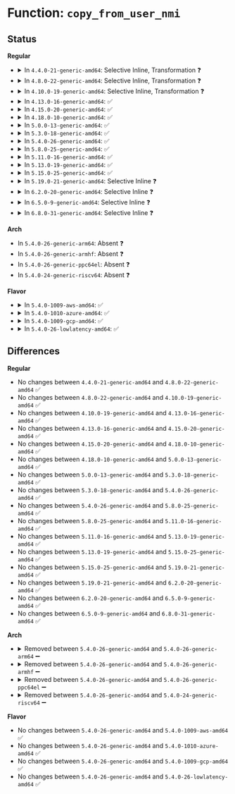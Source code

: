# Function: <code>copy_from_user_nmi</code>

## Status
<b>Regular</b>
<ul>
<li>
<details>
<summary>In <code>4.4.0-21-generic-amd64</code>: Selective Inline, Transformation ❓</summary>

```c
long unsigned int copy_from_user_nmi(void * to, const void * from, long unsigned int n)
```

```json
{
  "name": "copy_from_user_nmi",
  "collision_type": "Unique Global",
  "inline_type": "Selective",
  "funcs": [
    {
      "addr": 18446744071583004880,
      "name": "copy_from_user_nmi",
      "external": true,
      "loc": "arch/x86/lib/usercopy.c:18",
      "file": "arch/x86/lib/usercopy.c",
      "inline": "not declared, inlined",
      "caller_inline": [],
      "caller_func": [
        "arch/x86/events/core.c:perf_callchain_user",
        "arch/x86/events/core.c:perf_callchain_user",
        "arch/x86/events/intel/ds.c:intel_pmu_pebs_fixup_ip",
        "arch/x86/events/intel/lbr.c:branch_type",
        "kernel/events/core.c:perf_output_sample"
      ]
    }
  ],
  "symbols": [
    {
      "addr": 18446744071583004880,
      "name": "copy_from_user_nmi.part.0",
      "section": ".text",
      "bind": "STB_LOCAL",
      "size": 93
    },
    {
      "addr": 18446744071583004976,
      "name": "copy_from_user_nmi",
      "section": ".text",
      "bind": "STB_GLOBAL",
      "size": 98
    }
  ]
}
```
</details>
</li>
<li>
<details>
<summary>In <code>4.8.0-22-generic-amd64</code>: Selective Inline, Transformation ❓</summary>

```c
long unsigned int copy_from_user_nmi(void * to, const void * from, long unsigned int n)
```

```json
{
  "name": "copy_from_user_nmi",
  "collision_type": "Unique Global",
  "inline_type": "Selective",
  "funcs": [
    {
      "addr": 18446744071583295312,
      "name": "copy_from_user_nmi",
      "external": true,
      "loc": "arch/x86/lib/usercopy.c:18",
      "file": "arch/x86/lib/usercopy.c",
      "inline": "not declared, inlined",
      "caller_inline": [],
      "caller_func": [
        "arch/x86/events/intel/ds.c:intel_pmu_pebs_fixup_ip",
        "arch/x86/events/intel/lbr.c:branch_type",
        "kernel/events/core.c:perf_output_sample"
      ]
    }
  ],
  "symbols": [
    {
      "addr": 18446744071583295312,
      "name": "copy_from_user_nmi.part.1",
      "section": ".text",
      "bind": "STB_LOCAL",
      "size": 143
    },
    {
      "addr": 18446744071583295456,
      "name": "copy_from_user_nmi",
      "section": ".text",
      "bind": "STB_GLOBAL",
      "size": 98
    }
  ]
}
```
</details>
</li>
<li>
<details>
<summary>In <code>4.10.0-19-generic-amd64</code>: Selective Inline, Transformation ❓</summary>

```c
long unsigned int copy_from_user_nmi(void * to, const void * from, long unsigned int n)
```

```json
{
  "name": "copy_from_user_nmi",
  "collision_type": "Unique Global",
  "inline_type": "Selective",
  "funcs": [
    {
      "addr": 18446744071583414064,
      "name": "copy_from_user_nmi",
      "external": true,
      "loc": "arch/x86/lib/usercopy.c:18",
      "file": "arch/x86/lib/usercopy.c",
      "inline": "not declared, inlined",
      "caller_inline": [],
      "caller_func": [
        "arch/x86/events/intel/ds.c:intel_pmu_pebs_fixup_ip",
        "arch/x86/events/intel/lbr.c:branch_type",
        "kernel/events/core.c:perf_output_sample"
      ]
    }
  ],
  "symbols": [
    {
      "addr": 18446744071583414064,
      "name": "copy_from_user_nmi.part.3",
      "section": ".text",
      "bind": "STB_LOCAL",
      "size": 143
    },
    {
      "addr": 18446744071583414336,
      "name": "copy_from_user_nmi",
      "section": ".text",
      "bind": "STB_GLOBAL",
      "size": 87
    }
  ]
}
```
</details>
</li>
<li>
<details>
<summary>In <code>4.13.0-16-generic-amd64</code>: ✅</summary>

```c
long unsigned int copy_from_user_nmi(void * to, const void * from, long unsigned int n)
```

```json
{
  "name": "copy_from_user_nmi",
  "collision_type": "Unique Global",
  "inline_type": "No",
  "funcs": [
    {
      "addr": 18446744071588271200,
      "name": "copy_from_user_nmi",
      "external": true,
      "loc": "arch/x86/lib/usercopy.c:15",
      "file": "arch/x86/lib/usercopy.c",
      "inline": "seen, unknown",
      "caller_inline": [],
      "caller_func": [
        "arch/x86/events/intel/ds.c:intel_pmu_pebs_fixup_ip",
        "arch/x86/events/intel/lbr.c:branch_type",
        "kernel/events/core.c:perf_output_sample"
      ]
    }
  ],
  "symbols": [
    {
      "addr": 18446744071588271200,
      "name": "copy_from_user_nmi",
      "section": ".text",
      "bind": "STB_GLOBAL",
      "size": 153
    }
  ]
}
```
</details>
</li>
<li>
<details>
<summary>In <code>4.15.0-20-generic-amd64</code>: ✅</summary>

```c
long unsigned int copy_from_user_nmi(void * to, const void * from, long unsigned int n)
```

```json
{
  "name": "copy_from_user_nmi",
  "collision_type": "Unique Global",
  "inline_type": "No",
  "funcs": [
    {
      "addr": 18446744071588826944,
      "name": "copy_from_user_nmi",
      "external": true,
      "loc": "arch/x86/lib/usercopy.c:15",
      "file": "arch/x86/lib/usercopy.c",
      "inline": "seen, unknown",
      "caller_inline": [],
      "caller_func": [
        "arch/x86/events/intel/ds.c:intel_pmu_pebs_fixup_ip",
        "arch/x86/events/intel/lbr.c:branch_type",
        "kernel/events/core.c:perf_output_sample"
      ]
    }
  ],
  "symbols": [
    {
      "addr": 18446744071588826944,
      "name": "copy_from_user_nmi",
      "section": ".text",
      "bind": "STB_GLOBAL",
      "size": 154
    }
  ]
}
```
</details>
</li>
<li>
<details>
<summary>In <code>4.18.0-10-generic-amd64</code>: ✅</summary>

```c
long unsigned int copy_from_user_nmi(void * to, const void * from, long unsigned int n)
```

```json
{
  "name": "copy_from_user_nmi",
  "collision_type": "Unique Global",
  "inline_type": "No",
  "funcs": [
    {
      "addr": 18446744071589205008,
      "name": "copy_from_user_nmi",
      "external": true,
      "loc": "arch/x86/lib/usercopy.c:17",
      "file": "arch/x86/lib/usercopy.c",
      "inline": "seen, unknown",
      "caller_inline": [],
      "caller_func": [
        "arch/x86/events/intel/ds.c:intel_pmu_pebs_fixup_ip",
        "arch/x86/events/intel/lbr.c:branch_type",
        "kernel/events/core.c:perf_output_sample"
      ]
    }
  ],
  "symbols": [
    {
      "addr": 18446744071589205008,
      "name": "copy_from_user_nmi",
      "section": ".text",
      "bind": "STB_GLOBAL",
      "size": 183
    }
  ]
}
```
</details>
</li>
<li>
<details>
<summary>In <code>5.0.0-13-generic-amd64</code>: ✅</summary>

```c
long unsigned int copy_from_user_nmi(void * to, const void * from, long unsigned int n)
```

```json
{
  "name": "copy_from_user_nmi",
  "collision_type": "Unique Global",
  "inline_type": "No",
  "funcs": [
    {
      "addr": 18446744071589446592,
      "name": "copy_from_user_nmi",
      "external": true,
      "loc": "arch/x86/lib/usercopy.c:17",
      "file": "arch/x86/lib/usercopy.c",
      "inline": "seen, unknown",
      "caller_inline": [],
      "caller_func": [
        "arch/x86/events/intel/ds.c:intel_pmu_pebs_fixup_ip",
        "arch/x86/events/intel/lbr.c:branch_type",
        "kernel/events/core.c:perf_output_sample"
      ]
    }
  ],
  "symbols": [
    {
      "addr": 18446744071589446592,
      "name": "copy_from_user_nmi",
      "section": ".text",
      "bind": "STB_GLOBAL",
      "size": 183
    }
  ]
}
```
</details>
</li>
<li>
<details>
<summary>In <code>5.3.0-18-generic-amd64</code>: ✅</summary>

```c
long unsigned int copy_from_user_nmi(void * to, const void * from, long unsigned int n)
```

```json
{
  "name": "copy_from_user_nmi",
  "collision_type": "Unique Global",
  "inline_type": "No",
  "funcs": [
    {
      "addr": 18446744071589904496,
      "name": "copy_from_user_nmi",
      "external": true,
      "loc": "arch/x86/lib/usercopy.c:17",
      "file": "arch/x86/lib/usercopy.c",
      "inline": "seen, unknown",
      "caller_inline": [],
      "caller_func": [
        "arch/x86/events/intel/ds.c:intel_pmu_pebs_fixup_ip",
        "arch/x86/events/intel/lbr.c:branch_type",
        "kernel/events/core.c:perf_output_sample"
      ]
    }
  ],
  "symbols": [
    {
      "addr": 18446744071589904496,
      "name": "copy_from_user_nmi",
      "section": ".text",
      "bind": "STB_GLOBAL",
      "size": 183
    }
  ]
}
```
</details>
</li>
<li>
<details>
<summary>In <code>5.4.0-26-generic-amd64</code>: ✅</summary>

```c
long unsigned int copy_from_user_nmi(void * to, const void * from, long unsigned int n)
```

```json
{
  "name": "copy_from_user_nmi",
  "collision_type": "Unique Global",
  "inline_type": "No",
  "funcs": [
    {
      "addr": 18446744071590130480,
      "name": "copy_from_user_nmi",
      "external": true,
      "loc": "arch/x86/lib/usercopy.c:17",
      "file": "arch/x86/lib/usercopy.c",
      "inline": "seen, unknown",
      "caller_inline": [],
      "caller_func": [
        "arch/x86/events/intel/ds.c:intel_pmu_pebs_fixup_ip",
        "arch/x86/events/intel/lbr.c:branch_type",
        "kernel/events/core.c:perf_output_sample"
      ]
    }
  ],
  "symbols": [
    {
      "addr": 18446744071590130480,
      "name": "copy_from_user_nmi",
      "section": ".text",
      "bind": "STB_GLOBAL",
      "size": 183
    }
  ]
}
```
</details>
</li>
<li>
<details>
<summary>In <code>5.8.0-25-generic-amd64</code>: ✅</summary>

```c
long unsigned int copy_from_user_nmi(void * to, const void * from, long unsigned int n)
```

```json
{
  "name": "copy_from_user_nmi",
  "collision_type": "Unique Global",
  "inline_type": "No",
  "funcs": [
    {
      "addr": 18446744071585134736,
      "name": "copy_from_user_nmi",
      "external": true,
      "loc": "arch/x86/lib/usercopy.c:17",
      "file": "arch/x86/lib/usercopy.c",
      "inline": "seen, unknown",
      "caller_inline": [],
      "caller_func": [
        "arch/x86/events/intel/ds.c:intel_pmu_pebs_fixup_ip",
        "arch/x86/events/intel/lbr.c:branch_type",
        "arch/x86/kernel/dumpstack.c:show_opcodes",
        "kernel/events/core.c:perf_output_sample_ustack"
      ]
    }
  ],
  "symbols": [
    {
      "addr": 18446744071585134736,
      "name": "copy_from_user_nmi",
      "section": ".text",
      "bind": "STB_GLOBAL",
      "size": 206
    }
  ]
}
```
</details>
</li>
<li>
<details>
<summary>In <code>5.11.0-16-generic-amd64</code>: ✅</summary>

```c
long unsigned int copy_from_user_nmi(void * to, const void * from, long unsigned int n)
```

```json
{
  "name": "copy_from_user_nmi",
  "collision_type": "Unique Global",
  "inline_type": "No",
  "funcs": [
    {
      "addr": 18446744071585286080,
      "name": "copy_from_user_nmi",
      "external": true,
      "loc": "arch/x86/lib/usercopy.c:31",
      "file": "arch/x86/lib/usercopy.c",
      "inline": "seen, unknown",
      "caller_inline": [],
      "caller_func": [
        "arch/x86/events/intel/ds.c:intel_pmu_pebs_fixup_ip",
        "arch/x86/events/intel/lbr.c:branch_type",
        "arch/x86/kernel/dumpstack.c:show_opcodes",
        "kernel/events/core.c:perf_output_sample"
      ]
    }
  ],
  "symbols": [
    {
      "addr": 18446744071585286080,
      "name": "copy_from_user_nmi",
      "section": ".text",
      "bind": "STB_GLOBAL",
      "size": 206
    }
  ]
}
```
</details>
</li>
<li>
<details>
<summary>In <code>5.13.0-19-generic-amd64</code>: ✅</summary>

```c
long unsigned int copy_from_user_nmi(void * to, const void * from, long unsigned int n)
```

```json
{
  "name": "copy_from_user_nmi",
  "collision_type": "Unique Global",
  "inline_type": "No",
  "funcs": [
    {
      "addr": 18446744071585169840,
      "name": "copy_from_user_nmi",
      "external": true,
      "loc": "arch/x86/lib/usercopy.c:31",
      "file": "arch/x86/lib/usercopy.c",
      "inline": "seen, unknown",
      "caller_inline": [],
      "caller_func": [
        "arch/x86/events/intel/ds.c:intel_pmu_pebs_fixup_ip",
        "arch/x86/events/intel/lbr.c:branch_type",
        "arch/x86/kernel/dumpstack.c:show_opcodes",
        "kernel/events/core.c:perf_output_sample"
      ]
    }
  ],
  "symbols": [
    {
      "addr": 18446744071585169840,
      "name": "copy_from_user_nmi",
      "section": ".text",
      "bind": "STB_GLOBAL",
      "size": 174
    }
  ]
}
```
</details>
</li>
<li>
<details>
<summary>In <code>5.15.0-25-generic-amd64</code>: ✅</summary>

```c
long unsigned int copy_from_user_nmi(void * to, const void * from, long unsigned int n)
```

```json
{
  "name": "copy_from_user_nmi",
  "collision_type": "Unique Global",
  "inline_type": "No",
  "funcs": [
    {
      "addr": 18446744071585623536,
      "name": "copy_from_user_nmi",
      "external": true,
      "loc": "arch/x86/lib/usercopy.c:31",
      "file": "arch/x86/lib/usercopy.c",
      "inline": "seen, unknown",
      "caller_inline": [],
      "caller_func": [
        "arch/x86/events/intel/ds.c:intel_pmu_pebs_fixup_ip",
        "arch/x86/events/intel/lbr.c:branch_type",
        "arch/x86/kernel/dumpstack.c:show_opcodes",
        "kernel/events/core.c:perf_output_sample"
      ]
    }
  ],
  "symbols": [
    {
      "addr": 18446744071585623536,
      "name": "copy_from_user_nmi",
      "section": ".text",
      "bind": "STB_GLOBAL",
      "size": 174
    }
  ]
}
```
</details>
</li>
<li>
<details>
<summary>In <code>5.19.0-21-generic-amd64</code>: Selective Inline ❓</summary>

```c
long unsigned int copy_from_user_nmi(void * to, const void * from, long unsigned int n)
```

```json
{
  "name": "copy_from_user_nmi",
  "collision_type": "Unique Global",
  "inline_type": "Selective",
  "funcs": [
    {
      "addr": 18446744071586782608,
      "name": "copy_from_user_nmi",
      "external": true,
      "loc": "arch/x86/lib/usercopy.c:31",
      "file": "arch/x86/lib/usercopy.c",
      "inline": "not declared, inlined",
      "caller_inline": [],
      "caller_func": [
        "arch/x86/events/intel/ds.c:intel_pmu_pebs_fixup_ip",
        "arch/x86/events/intel/lbr.c:branch_type",
        "arch/x86/kernel/dumpstack.c:show_opcodes",
        "kernel/events/core.c:perf_output_sample"
      ]
    }
  ],
  "symbols": [
    {
      "addr": 18446744071586782608,
      "name": "copy_from_user_nmi",
      "section": ".text",
      "bind": "STB_GLOBAL",
      "size": 179
    }
  ]
}
```
</details>
</li>
<li>
<details>
<summary>In <code>6.2.0-20-generic-amd64</code>: Selective Inline ❓</summary>

```c
long unsigned int copy_from_user_nmi(void * to, const void * from, long unsigned int n)
```

```json
{
  "name": "copy_from_user_nmi",
  "collision_type": "Unique Global",
  "inline_type": "Selective",
  "funcs": [
    {
      "addr": 18446744071595948992,
      "name": "copy_from_user_nmi",
      "external": true,
      "loc": "arch/x86/lib/usercopy.c:32",
      "file": "arch/x86/lib/usercopy.c",
      "inline": "not declared, inlined",
      "caller_inline": [],
      "caller_func": [
        "arch/x86/events/utils.c:get_branch_type",
        "arch/x86/events/intel/ds.c:intel_pmu_pebs_fixup_ip",
        "arch/x86/kernel/dumpstack.c:show_opcodes",
        "kernel/events/core.c:perf_output_sample"
      ]
    }
  ],
  "symbols": [
    {
      "addr": 18446744071595948992,
      "name": "copy_from_user_nmi",
      "section": ".text",
      "bind": "STB_GLOBAL",
      "size": 166
    }
  ]
}
```
</details>
</li>
<li>
<details>
<summary>In <code>6.5.0-9-generic-amd64</code>: Selective Inline ❓</summary>

```c
long unsigned int copy_from_user_nmi(void * to, const void * from, long unsigned int n)
```

```json
{
  "name": "copy_from_user_nmi",
  "collision_type": "Unique Global",
  "inline_type": "Selective",
  "funcs": [
    {
      "addr": 18446744071596466448,
      "name": "copy_from_user_nmi",
      "external": true,
      "loc": "arch/x86/lib/usercopy.c:32",
      "file": "arch/x86/lib/usercopy.c",
      "inline": "not declared, inlined",
      "caller_inline": [],
      "caller_func": [
        "arch/x86/events/utils.c:get_branch_type",
        "arch/x86/events/intel/ds.c:intel_pmu_pebs_fixup_ip",
        "arch/x86/kernel/dumpstack.c:show_opcodes",
        "kernel/events/core.c:perf_output_sample"
      ]
    }
  ],
  "symbols": [
    {
      "addr": 18446744071596466448,
      "name": "copy_from_user_nmi",
      "section": ".text",
      "bind": "STB_GLOBAL",
      "size": 165
    }
  ]
}
```
</details>
</li>
<li>
<details>
<summary>In <code>6.8.0-31-generic-amd64</code>: Selective Inline ❓</summary>

```c
long unsigned int copy_from_user_nmi(void * to, const void * from, long unsigned int n)
```

```json
{
  "name": "copy_from_user_nmi",
  "collision_type": "Unique Global",
  "inline_type": "Selective",
  "funcs": [
    {
      "addr": 18446744071597361472,
      "name": "copy_from_user_nmi",
      "external": true,
      "loc": "arch/x86/lib/usercopy.c:32",
      "file": "arch/x86/lib/usercopy.c",
      "inline": "not declared, inlined",
      "caller_inline": [],
      "caller_func": [
        "arch/x86/events/utils.c:get_branch_type",
        "arch/x86/events/intel/ds.c:intel_pmu_pebs_fixup_ip",
        "arch/x86/kernel/dumpstack.c:show_opcodes",
        "kernel/events/core.c:perf_output_sample"
      ]
    }
  ],
  "symbols": [
    {
      "addr": 18446744071597361472,
      "name": "copy_from_user_nmi",
      "section": ".text",
      "bind": "STB_GLOBAL",
      "size": 141
    }
  ]
}
```
</details>
</li>
</ul>
<b>Arch</b>
<ul>
<li>
In <code>5.4.0-26-generic-arm64</code>: Absent ❓
</li>
<li>
In <code>5.4.0-26-generic-armhf</code>: Absent ❓
</li>
<li>
In <code>5.4.0-26-generic-ppc64el</code>: Absent ❓
</li>
<li>
In <code>5.4.0-24-generic-riscv64</code>: Absent ❓
</li>
</ul>
<b>Flavor</b>
<ul>
<li>
<details>
<summary>In <code>5.4.0-1009-aws-amd64</code>: ✅</summary>

```c
long unsigned int copy_from_user_nmi(void * to, const void * from, long unsigned int n)
```

```json
{
  "name": "copy_from_user_nmi",
  "collision_type": "Unique Global",
  "inline_type": "No",
  "funcs": [
    {
      "addr": 18446744071589732736,
      "name": "copy_from_user_nmi",
      "external": true,
      "loc": "arch/x86/lib/usercopy.c:17",
      "file": "arch/x86/lib/usercopy.c",
      "inline": "seen, unknown",
      "caller_inline": [],
      "caller_func": [
        "arch/x86/events/intel/ds.c:intel_pmu_pebs_fixup_ip",
        "arch/x86/events/intel/lbr.c:branch_type",
        "kernel/events/core.c:perf_output_sample"
      ]
    }
  ],
  "symbols": [
    {
      "addr": 18446744071589732736,
      "name": "copy_from_user_nmi",
      "section": ".text",
      "bind": "STB_GLOBAL",
      "size": 183
    }
  ]
}
```
</details>
</li>
<li>
<details>
<summary>In <code>5.4.0-1010-azure-amd64</code>: ✅</summary>

```c
long unsigned int copy_from_user_nmi(void * to, const void * from, long unsigned int n)
```

```json
{
  "name": "copy_from_user_nmi",
  "collision_type": "Unique Global",
  "inline_type": "No",
  "funcs": [
    {
      "addr": 18446744071589458416,
      "name": "copy_from_user_nmi",
      "external": true,
      "loc": "arch/x86/lib/usercopy.c:17",
      "file": "arch/x86/lib/usercopy.c",
      "inline": "seen, unknown",
      "caller_inline": [],
      "caller_func": [
        "arch/x86/events/intel/ds.c:intel_pmu_pebs_fixup_ip",
        "arch/x86/events/intel/lbr.c:branch_type",
        "kernel/events/core.c:perf_output_sample"
      ]
    }
  ],
  "symbols": [
    {
      "addr": 18446744071589458416,
      "name": "copy_from_user_nmi",
      "section": ".text",
      "bind": "STB_GLOBAL",
      "size": 183
    }
  ]
}
```
</details>
</li>
<li>
<details>
<summary>In <code>5.4.0-1009-gcp-amd64</code>: ✅</summary>

```c
long unsigned int copy_from_user_nmi(void * to, const void * from, long unsigned int n)
```

```json
{
  "name": "copy_from_user_nmi",
  "collision_type": "Unique Global",
  "inline_type": "No",
  "funcs": [
    {
      "addr": 18446744071590176112,
      "name": "copy_from_user_nmi",
      "external": true,
      "loc": "arch/x86/lib/usercopy.c:17",
      "file": "arch/x86/lib/usercopy.c",
      "inline": "seen, unknown",
      "caller_inline": [],
      "caller_func": [
        "arch/x86/events/intel/ds.c:intel_pmu_pebs_fixup_ip",
        "arch/x86/events/intel/lbr.c:branch_type",
        "kernel/events/core.c:perf_output_sample"
      ]
    }
  ],
  "symbols": [
    {
      "addr": 18446744071590176112,
      "name": "copy_from_user_nmi",
      "section": ".text",
      "bind": "STB_GLOBAL",
      "size": 183
    }
  ]
}
```
</details>
</li>
<li>
<details>
<summary>In <code>5.4.0-26-lowlatency-amd64</code>: ✅</summary>

```c
long unsigned int copy_from_user_nmi(void * to, const void * from, long unsigned int n)
```

```json
{
  "name": "copy_from_user_nmi",
  "collision_type": "Unique Global",
  "inline_type": "No",
  "funcs": [
    {
      "addr": 18446744071590226560,
      "name": "copy_from_user_nmi",
      "external": true,
      "loc": "arch/x86/lib/usercopy.c:17",
      "file": "arch/x86/lib/usercopy.c",
      "inline": "seen, unknown",
      "caller_inline": [],
      "caller_func": [
        "arch/x86/events/intel/ds.c:intel_pmu_pebs_fixup_ip",
        "arch/x86/events/intel/lbr.c:branch_type",
        "kernel/events/core.c:perf_output_sample"
      ]
    }
  ],
  "symbols": [
    {
      "addr": 18446744071590226560,
      "name": "copy_from_user_nmi",
      "section": ".text",
      "bind": "STB_GLOBAL",
      "size": 183
    }
  ]
}
```
</details>
</li>
</ul>

## Differences
<b>Regular</b>
<ul>
<li>
No changes between <code>4.4.0-21-generic-amd64</code> and <code>4.8.0-22-generic-amd64</code> ✅
</li>
<li>
No changes between <code>4.8.0-22-generic-amd64</code> and <code>4.10.0-19-generic-amd64</code> ✅
</li>
<li>
No changes between <code>4.10.0-19-generic-amd64</code> and <code>4.13.0-16-generic-amd64</code> ✅
</li>
<li>
No changes between <code>4.13.0-16-generic-amd64</code> and <code>4.15.0-20-generic-amd64</code> ✅
</li>
<li>
No changes between <code>4.15.0-20-generic-amd64</code> and <code>4.18.0-10-generic-amd64</code> ✅
</li>
<li>
No changes between <code>4.18.0-10-generic-amd64</code> and <code>5.0.0-13-generic-amd64</code> ✅
</li>
<li>
No changes between <code>5.0.0-13-generic-amd64</code> and <code>5.3.0-18-generic-amd64</code> ✅
</li>
<li>
No changes between <code>5.3.0-18-generic-amd64</code> and <code>5.4.0-26-generic-amd64</code> ✅
</li>
<li>
No changes between <code>5.4.0-26-generic-amd64</code> and <code>5.8.0-25-generic-amd64</code> ✅
</li>
<li>
No changes between <code>5.8.0-25-generic-amd64</code> and <code>5.11.0-16-generic-amd64</code> ✅
</li>
<li>
No changes between <code>5.11.0-16-generic-amd64</code> and <code>5.13.0-19-generic-amd64</code> ✅
</li>
<li>
No changes between <code>5.13.0-19-generic-amd64</code> and <code>5.15.0-25-generic-amd64</code> ✅
</li>
<li>
No changes between <code>5.15.0-25-generic-amd64</code> and <code>5.19.0-21-generic-amd64</code> ✅
</li>
<li>
No changes between <code>5.19.0-21-generic-amd64</code> and <code>6.2.0-20-generic-amd64</code> ✅
</li>
<li>
No changes between <code>6.2.0-20-generic-amd64</code> and <code>6.5.0-9-generic-amd64</code> ✅
</li>
<li>
No changes between <code>6.5.0-9-generic-amd64</code> and <code>6.8.0-31-generic-amd64</code> ✅
</li>
</ul>
<b>Arch</b>
<ul>
<li>
<details>
<summary>Removed between <code>5.4.0-26-generic-amd64</code> and <code>5.4.0-26-generic-arm64</code> ➖</summary>

```c
long unsigned int copy_from_user_nmi(void * to, const void * from, long unsigned int n)
```
</details>
</li>
<li>
<details>
<summary>Removed between <code>5.4.0-26-generic-amd64</code> and <code>5.4.0-26-generic-armhf</code> ➖</summary>

```c
long unsigned int copy_from_user_nmi(void * to, const void * from, long unsigned int n)
```
</details>
</li>
<li>
<details>
<summary>Removed between <code>5.4.0-26-generic-amd64</code> and <code>5.4.0-26-generic-ppc64el</code> ➖</summary>

```c
long unsigned int copy_from_user_nmi(void * to, const void * from, long unsigned int n)
```
</details>
</li>
<li>
<details>
<summary>Removed between <code>5.4.0-26-generic-amd64</code> and <code>5.4.0-24-generic-riscv64</code> ➖</summary>

```c
long unsigned int copy_from_user_nmi(void * to, const void * from, long unsigned int n)
```
</details>
</li>
</ul>
<b>Flavor</b>
<ul>
<li>
No changes between <code>5.4.0-26-generic-amd64</code> and <code>5.4.0-1009-aws-amd64</code> ✅
</li>
<li>
No changes between <code>5.4.0-26-generic-amd64</code> and <code>5.4.0-1010-azure-amd64</code> ✅
</li>
<li>
No changes between <code>5.4.0-26-generic-amd64</code> and <code>5.4.0-1009-gcp-amd64</code> ✅
</li>
<li>
No changes between <code>5.4.0-26-generic-amd64</code> and <code>5.4.0-26-lowlatency-amd64</code> ✅
</li>
</ul>
